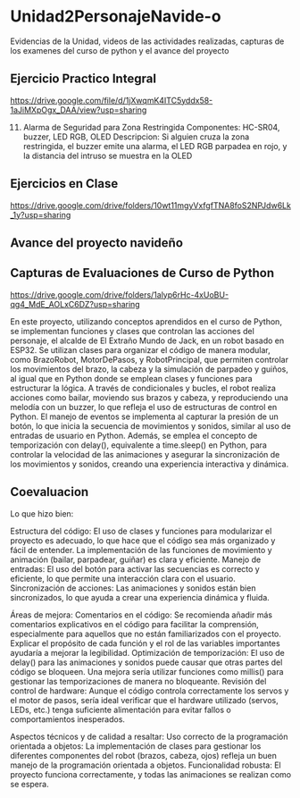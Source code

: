 # Unidad2PersonajeNavide-o
Evidencias de la Unidad, videos de las actividades realizadas, capturas de los examenes del curso de python y el avance del proyecto

## Ejercicio Practico Integral
https://drive.google.com/file/d/1jXwqmK4ITC5yddx58-1aJiMXpOgx_DAA/view?usp=sharing

11. Alarma de Seguridad para Zona Restringida
Componentes: HC-SR04, buzzer, LED RGB, OLED
Descripcion: Si alguien cruza la zona restringida, el buzzer emite una alarma, 
el LED RGB parpadea en rojo, y la distancia del intruso se muestra en la OLED

## Ejercicios en Clase
https://drive.google.com/drive/folders/10wt11mgyVxfgfTNA8foS2NPJdw6Lk_1y?usp=sharing

## Avance del proyecto navideño



## Capturas de Evaluaciones de Curso de Python
https://drive.google.com/drive/folders/1alyp6rHc-4xUoBU-qg4_MdE_AOLxC6DZ?usp=sharing


En este proyecto, utilizando conceptos aprendidos en el curso de Python, se implementan funciones y clases que controlan las acciones del personaje, el alcalde de El Extraño Mundo de Jack, en un robot basado en ESP32. Se utilizan clases para organizar el código de manera modular, como BrazoRobot, MotorDePasos, y RobotPrincipal, que permiten controlar los movimientos del brazo, la cabeza y la simulación de parpadeo y guiños, al igual que en Python donde se emplean clases y funciones para estructurar la lógica. A través de condicionales y bucles, el robot realiza acciones como bailar, moviendo sus brazos y cabeza, y reproduciendo una melodía con un buzzer, lo que refleja el uso de estructuras de control en Python. El manejo de eventos se implementa al capturar la presión de un botón, lo que inicia la secuencia de movimientos y sonidos, similar al uso de entradas de usuario en Python. Además, se emplea el concepto de temporización con delay(), equivalente a time.sleep() en Python, para controlar la velocidad de las animaciones y asegurar la sincronización de los movimientos y sonidos, creando una experiencia interactiva y dinámica.

## Coevaluacion
Lo que hizo bien:

Estructura del código: El uso de clases y funciones para modularizar el proyecto es adecuado, lo que hace que el código sea más organizado y fácil de entender. La implementación de las funciones de movimiento y animación (bailar, parpadear, guiñar) es clara y eficiente.
Manejo de entradas: El uso del botón para activar las secuencias es correcto y eficiente, lo que permite una interacción clara con el usuario.
Sincronización de acciones: Las animaciones y sonidos están bien sincronizados, lo que ayuda a crear una experiencia dinámica y fluida.

Áreas de mejora:
Comentarios en el código: Se recomienda añadir más comentarios explicativos en el código para facilitar la comprensión, especialmente para aquellos que no están familiarizados con el proyecto. Explicar el propósito de cada función y el rol de las variables importantes ayudaría a mejorar la legibilidad.
Optimización de temporización: El uso de delay() para las animaciones y sonidos puede causar que otras partes del código se bloqueen. Una mejora sería utilizar funciones como millis() para gestionar las temporizaciones de manera no bloqueante.
Revisión del control de hardware: Aunque el código controla correctamente los servos y el motor de pasos, sería ideal verificar que el hardware utilizado (servos, LEDs, etc.) tenga suficiente alimentación para evitar fallos o comportamientos inesperados.

Aspectos técnicos y de calidad a resaltar:
Uso correcto de la programación orientada a objetos: La implementación de clases para gestionar los diferentes componentes del robot (brazos, cabeza, ojos) refleja un buen manejo de la programación orientada a objetos.
Funcionalidad robusta: El proyecto funciona correctamente, y todas las animaciones se realizan como se espera.

